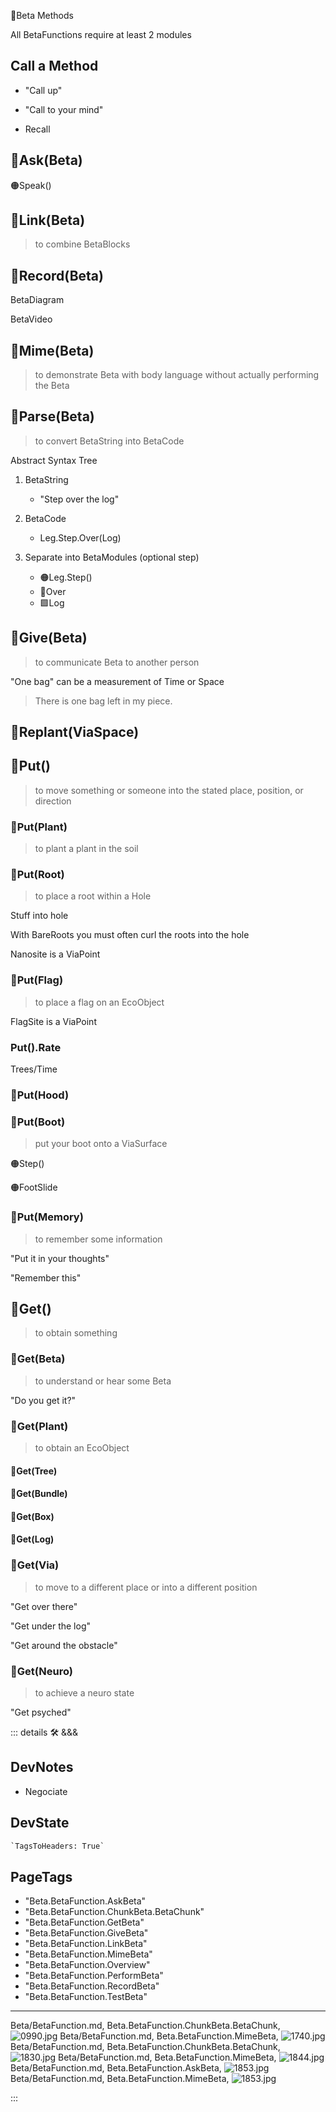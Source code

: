 🔷<beta>Beta Methods</beta>

All BetaFunctions require at least 2 modules

## Call a Method

- "Call up"

- "Call to your mind"

- Recall

## 🔷<beta>Ask(Beta)</beta>

🟠<moto>Speak()</moto>

## 🔷<beta>Link(Beta)</beta>

> to combine BetaBlocks

## 🔷<beta>Record(Beta)</beta>

BetaDiagram

BetaVideo

## 🔷<beta>Mime(Beta)</beta>

> to demonstrate Beta with body language without actually performing the Beta

## 🔷<beta>Parse(Beta)</beta>

> to convert BetaString into BetaCode

Abstract Syntax Tree

1. <beta>BetaString</beta>
    - "Step over the log"

2. <beta>BetaCode</beta>
    - Leg.Step.Over(Log)

3. Separate into <beta>BetaModules</beta> (optional step)
    - 🟠<moto>Leg.Step()</moto>
    - 🔻<via>Over</via>
    - 🟩<eco>Log</eco>

## 🔷<beta>Give(Beta)</beta>

> to communicate Beta to another person

"One bag" can be a measurement of Time or Space

> There is one bag left in my piece.

## 🔷<beta>Replant(<via>ViaSpace</via>)</beta>

## 🔷<beta>Put()</beta>

> to move something or someone into the stated place, position, or direction

### 🔷<beta>Put(<eco>Plant</eco>)</beta>

> to plant a plant in the soil

### 🔷<beta>Put(<eco>Root</eco>)</beta>

> to place a root within a Hole

Stuff into hole

With BareRoots you must often curl the roots into the hole

<eco>Nanosite</eco> is a ViaPoint

### 🔷<beta>Put(<via>Flag</via>)</beta>

> to place a flag on an EcoObject

<via>FlagSite</via> is a ViaPoint

### Put().Rate

Trees/Time

### 🔷<beta>Put(<moto>Hood</moto>)</beta>

### 🔷<beta>Put(<moto>Boot</moto>)</beta>

> put your boot onto a ViaSurface

🟠<moto>Step()</moto>

🟠<moto>FootSlide</moto>

### 🔷<beta>Put(<neuro>Memory</neuro>)</beta>

> to remember some information

"Put it in your thoughts"

"Remember this"

## 🔷<beta>Get()</beta>

> to obtain something

### 🔷<beta>Get(Beta)</beta>

> to understand or hear some Beta

"Do you get it?"

### 🔷<beta>Get(<eco>Plant</eco>)</beta>

> to obtain an EcoObject

#### 🔷<beta>Get(<eco>Tree</eco>)</beta>

#### 🔷<beta>Get(<eco>Bundle</eco>)</beta>

#### 🔷<beta>Get(<eco>Box</eco>)</beta>

#### 🔷<beta>Get(<eco>Log</eco>)</beta>

### 🔷<beta>Get(<via>Via</via>)</beta>

> to move to a different place or into a different position

"Get over there"

"Get under the log"

"Get around the obstacle"

### 🔷<beta>Get(<neuro>Neuro</neuro>)</beta>

> to achieve a neuro state

"Get psyched"

::: details 🛠 <dev>&&&</dev>

## DevNotes

- Negociate

## DevState

```py
`TagsToHeaders: True`
```

<h2>PageTags</h2>

- "Beta.BetaFunction.AskBeta"
- "Beta.BetaFunction.ChunkBeta.BetaChunk"
- "Beta.BetaFunction.GetBeta"
- "Beta.BetaFunction.GiveBeta"
- "Beta.BetaFunction.LinkBeta"
- "Beta.BetaFunction.MimeBeta"
- "Beta.BetaFunction.Overview"
- "Beta.BetaFunction.PerformBeta"
- "Beta.BetaFunction.RecordBeta"
- "Beta.BetaFunction.TestBeta"

---

Beta/BetaFunction.md, <dev>Beta.BetaFunction.ChunkBeta.BetaChunk</dev>, ![0990.jpg](/PaperPhoto/0990.jpg)
Beta/BetaFunction.md, <dev>Beta.BetaFunction.MimeBeta</dev>, ![1740.jpg](/PaperPhoto/1740.jpg)
Beta/BetaFunction.md, <dev>Beta.BetaFunction.ChunkBeta.BetaChunk</dev>, ![1830.jpg](/PaperPhoto/1830.jpg)
Beta/BetaFunction.md, <dev>Beta.BetaFunction.MimeBeta</dev>, ![1844.jpg](/PaperPhoto/1844.jpg)
Beta/BetaFunction.md, <dev>Beta.BetaFunction.AskBeta</dev>, ![1853.jpg](/PaperPhoto/1853.jpg)
Beta/BetaFunction.md, <dev>Beta.BetaFunction.MimeBeta</dev>, ![1853.jpg](/PaperPhoto/1853.jpg)

:::
